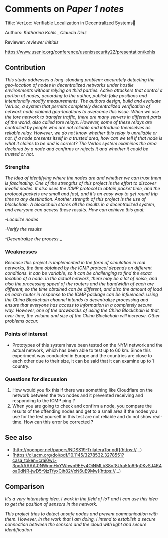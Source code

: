 # Comments on _Paper 1 notes_Title: VerLoc: Verifiable Localization in Decentralized SystemsAuthors: _Katharina Kohls , Claudia Diaz_Reviewer: _reviewer initials_[https://www.usenix.org/conference/usenixsecurity22/presentation/kohls](https://...)## Contribution_This study addresses a long-standing problem: accurately detecting the geo-location of nodes in decentralized networks under hostile environments without relying on third parties. Active attackers that control a portion of nodes, according to the author, publish fake positions and intentionally modify measurements. The authors design, build and evaluate VerLoc, a system that permits completely decentralized verification of network node claimed geo-locations to overcome this issue.When we use the tore network to transfer traffic, there are many servers in different parts of the world, also called tore relays. However, some of these relays are controlled by people who are not reliable and introduce themselves as reliable relay. However,  we do not know whether this relay is unreliable or not. If a node presents itself in a trusted area, how can we tell if that node is what it claims to be and is correct? The Verloc system examines the area declared by a node and confirms or rejects it and whether it could be trusted or not._### Strengths_The idea of identifying where the nodes are and whether we can trust them is fascinating.One of the strengths of this project is the effort to discover invalid nodes. It also uses the ICMP protocol to obtain packet time, and the protocol packets are small and fast, and it’s an easy way to get round trip time to any destination.Another strength of this project is the use of blockchain. A blockchain stores all the results in a decentralized system, and everyone can access these results.How can achieve this goal:__-Localize nodes__-Verify the results__-Decentralize the process__### Weaknesses_Because this project is implemented in the form of simulation in real networks, the time obtained by the ICMP protocol depends on different conditions. It can be variable, so it can be challenging to find the exact location of a node. In the actual network, there may be a lot of noise, and also the processing speed of the routers and the bandwidth of each are different, so the time obtained can be different, and also the amount of load on each router in response to the ICMP package can be influenced.Using the China Blockchain channel intends to decentralize processing and ensure that everyone has access to information in a completely secure way. However, one of the drawbacks of using the China Blockchain is that, over time, the volume and size of the China Blockchain will increase. Other problems occur._ ### Points of interest- Prototypes of this system have been tested on the NYM network and the actual network, which has been able to test up to 60 km. Since this experiment was conducted in Europe and the countries are close to each other due to their size, it can be said that it can examine up to 1 country.### Questions for discussion1. How would you fix this if there was something like Cloudflare on the network between the two nodes and it prevented receiving and responding to the ICMP ping ?2. When you are going to check and confirm a node, you compare the results of the offending nodes and get to a small area if the nodes you use for the test yourself in this test are not reliable and do not show real-time. How can this error be corrected ?## See also- [http://poepper.net/papers/NDSS19-TrilateraTor.pdf](https://...)- [https://dl.acm.org/doi/pdf/10.1145/3278532.3278551?casa_token=craj0wL-3poAAAAA:0NWqmHvYWhwn9EEy4OiNMLbS8vf8Ura5fo6Rg0KvSJ4K4oa0dNR-jwD5r9jzTfyxCjh82VxN6uE9Mw](https://...)## Comparison_It's a very interesting idea, I work in the field of IoT and I can use this idea to get the position of sensors in the network.__This project tries to detect unsafe nodes and prevent communication with them. However, in the work that I am doing, I intend to establish a secure connection between the sensors and the cloud with light and secure identification_